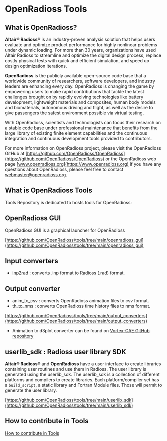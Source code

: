 # OpenRadioss Tools

## What is OpenRadioss?

**Altair® Radioss®** is an industry-proven analysis solution that helps users evaluate and optimize product performance for highly nonlinear problems under dynamic loading. For more than 30 years, organizations have used Altair Radioss to streamline and optimize the digital design process, replace costly physical tests with quick and efficient simulation, and speed up design optimization iterations.

**OpenRadioss** is the publicly available open-source code base that a worldwide community of researchers, software developers, and industry leaders are enhancing every day. OpenRadioss is changing the game by empowering users to make rapid contributions that tackle the latest challenges brought on by rapidly evolving technologies like battery development, lightweight materials and composites, human body models and biomaterials, autonomous driving and flight, as well as the desire to give passengers the safest environment possible via virtual testing.

With OpenRadioss, scientists and technologists can focus their research on a stable code base under professional maintenance that benefits from the large library of existing finite element capabilities and the continuous integration and continuous development tools provided to contributors.

For more information on OpenRadioss project, please visit the OpenRadioss GitHub at [https://github.com/OpenRadioss/OpenRadioss](https://github.com/OpenRadioss/OpenRadioss) or the OpenRadioss web page [www.openradioss.org](https://www.openradioss.org)
If you have any questions about OpenRadioss, please feel free to contact <webmaster@openradioss.org>.

## What is OpenRadioss Tools

Tools Repository is dedicated to hosts tools for OpenRadioss:

## OpenRadioss GUI

OpenRadioss GUI is a graphical launcher for OpenRadioss

[https://github.com/OpenRadioss/tools/tree/main/openradioss_gui](https://github.com/OpenRadioss/tools/tree/main/openradioss_gui)

## Input converters

* [inp2rad](https://github.com/OpenRadioss/tools/tree/main/input_converters/inp2rad) : converts .inp format to Radioss (.rad) format.

## Output converter

* anim_to_csv : converts OpenRadioss animation files to csv format.
* th_to_nms   : converts OpenRadioss time history files to nms format.

[https://github.com/OpenRadioss/tools/tree/main/output_converters](https://github.com/OpenRadioss/tools/tree/main/output_converters)

* Animation to d3plot converter can be found on [Vortex-CAE GitHub repository](https://github.com/Vortex-CAE/Vortex-Radioss)

## userlib_sdk : Radioss user library SDK

**Altair® Radioss®** and **OpenRadioss** have a user interface to create libraries containing user routines and use them in Radioss.
The user library is generated using the userlib_sdk. The userlib_sdk is a collection of different platforms and compilers to create libraries.
Each platform/compiler set has a `build_script`, a static library and Fortran Module files. Those will permit to generate the user library.

[https://github.com/OpenRadioss/tools/tree/main/userlib_sdk](https://github.com/OpenRadioss/tools/tree/main/userlib_sdk)

## How to contribute in Tools

[How to contribute in Tools](Contributing.md)
